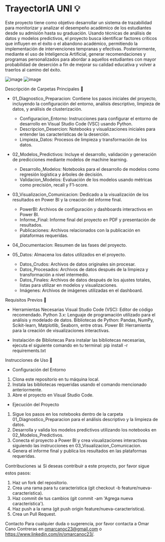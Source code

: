 # TrayectorIA UNI 💡
Este proyecto tiene como objetivo desarrollar un sistema de trazabilidad para monitorizar y analizar el desempeño académico de los estudiantes desde su admisión hasta su graduación. Usando técnicas de análisis de datos y modelos predictivos, el proyecto busca identificar factores críticos que influyen en el éxito o el abandono académico, permitiendo la implementación de intervenciones tempranas y efectivas. Posteriormente, mediante el uso de Inteligencia Artificial, generar recomendaciones y programas personalizados para abordar a aquellos estudiantes con mayor probabilidad de deserción a fin de mejorar su calidad educativa y volver a traerlos al camino del éxito.

![image](https://github.com/user-attachments/assets/ca93ffd7-c26f-47a6-9783-0dc0052086b8)
![image](https://github.com/user-attachments/assets/6aa43b85-7961-4216-9b9d-ac55544cb279)


Descripción de Carpetas Principales 📃

- 01_Diagnostico_Preparacion: Contiene los pasos iniciales del proyecto, incluyendo la configuración del entorno, análisis descriptivo, limpieza de datos, y análisis de clusterización.

  - Configuracion_Entorno: Instrucciones para configurar el entorno de desarrollo en Visual Studio Code (VSC) usando Python.
  - Descripcion_Desercion: Notebooks y visualizaciones iniciales para entender las características de la deserción.
  - Limpieza_Datos: Procesos de limpieza y transformación de los datos.

- 02_Modelos_Predictivos: Incluye el desarrollo, validación y generación de predicciones mediante modelos de machine learning.

  - Desarrollo_Modelos: Notebooks para el desarrollo de modelos como regresión logística y árboles de decisión.
  - Validacion_Modelos: Evaluación de los modelos usando métricas como precisión, recall y F1-score.
  
- 03_Visualizacion_Comunicacion: Dedicado a la visualización de los resultados en Power BI y la creación del informe final.

  - PowerBI: Archivos de configuración y dashboards interactivos en Power BI.
  - Informe_Final: Informe final del proyecto en PDF y presentación de resultados.
  - Publicaciones: Archivos relacionados con la publicación en plataformas requeridas.

- 04_Documentacion: Resumen de las fases del proyecto.

- 05_Datos: Almacena los datos utilizados en el proyecto.

  - Datos_Crudos: Archivos de datos originales sin procesar.
  - Datos_Procesados: Archivos de datos después de la limpieza y transformación a nivel intermedio.
  - Datos_Finales: Archivos de datos después de los ajustes totales, listas para utilizar en modelos y visualizaciones.
  - Imágenes: Archivos de imágenes utilizadas en el dashboard.

Requisitos Previos 📝

- Herramientas Necesarias
  Visual Studio Code (VSC): Editor de código recomendado.
  Python 3.x: Lenguaje de programación utilizado para el análisis y modelado de datos.
  Bibliotecas de Python: Pandas, NumPy, Scikit-learn, Matplotlib, Seaborn, entre otras.
  Power BI: Herramienta para la creación de visualizaciones interactivas.

- Instalación de Bibliotecas
  Para instalar las bibliotecas necesarias, ejecuta el siguiente comando en tu terminal:
  pip install -r requirements.txt

Instrucciones de Uso 📰

- Configuración del Entorno

1. Clona este repositorio en tu máquina local.
2. Instala las bibliotecas requeridas usando el comando mencionado anteriormente.
3. Abre el proyecto en Visual Studio Code.

- Ejecución del Proyecto

1. Sigue los pasos en los notebooks dentro de la carpeta 01_Diagnostico_Preparacion para el análisis descriptivo y la limpieza de datos.
2. Desarrolla y valida los modelos predictivos utilizando los notebooks en 02_Modelos_Predictivos.
3. Conecta el proyecto a Power BI y crea visualizaciones interactivas siguiendo las instrucciones en 03_Visualizacion_Comunicacion.
4. Genera el informe final y publica los resultados en las plataformas requeridas.

Contribuciones 📊
Si deseas contribuir a este proyecto, por favor sigue estos pasos:

1. Haz un fork del repositorio.
2. Crea una rama para tu característica (git checkout -b feature/nueva-caracteristica).
3. Haz commit de tus cambios (git commit -am 'Agrega nueva característica').
4. Haz push a la rama (git push origin feature/nueva-caracteristica).
5. Crea un Pull Request.

Contacto
Para cualquier duda o sugerencia, por favor contacta a Omar Cano Contreras en omarcanoc23@gmail.com o https://www.linkedin.com/in/omarcanoc23/.
